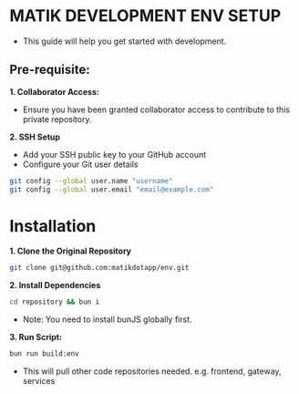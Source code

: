 # MATIK DEVELOPMENT ENV SETUP
- This guide will help you get started with development.

## Pre-requisite:

**1.	Collaborator Access:**
-	Ensure you have been granted collaborator access to contribute to this private repository.

**2. SSH Setup**
-	Add your SSH public key to your GitHub account
- Configure your Git user details
```bash
git config --global user.name "username"
git config --global user.email "email@example.com"
```

# Installation
**1. Clone the Original Repository**
```bash
git clone git@github.com:matikdotapp/env.git
```  

**2. Install Dependencies**
```bash
cd repository && bun i
```
- Note: You need to install bunJS globally first.

**3. Run Script:**
```bash
bun run build:env
```
-	This will pull other code repositories needed. e.g. frontend, gateway, services